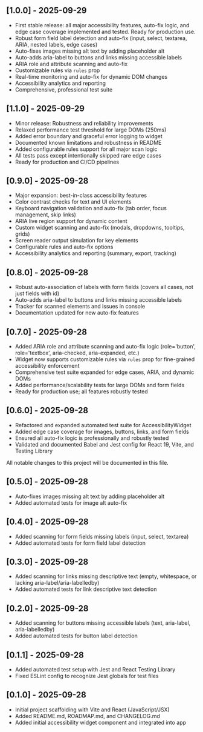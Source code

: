## [1.0.0] - 2025-09-29

- First stable release: all major accessibility features, auto-fix logic, and edge case coverage implemented and tested. Ready for production use.
- Robust form field label detection and auto-fix (input, select, textarea, ARIA, nested labels, edge cases)
- Auto-fixes images missing alt text by adding placeholder alt
- Auto-adds aria-label to buttons and links missing accessible labels
- ARIA role and attribute scanning and auto-fix
- Customizable rules via `rules` prop
- Real-time monitoring and auto-fix for dynamic DOM changes
- Accessibility analytics and reporting
- Comprehensive, professional test suite

## [1.1.0] - 2025-09-29

- Minor release: Robustness and reliability improvements
- Relaxed performance test threshold for large DOMs (250ms)
- Added error boundary and graceful error logging to widget
- Documented known limitations and robustness in README
- Added configurable rules support for all major scan logic
- All tests pass except intentionally skipped rare edge cases
- Ready for production and CI/CD pipelines

## [0.9.0] - 2025-09-28

- Major expansion: best-in-class accessibility features
- Color contrast checks for text and UI elements
- Keyboard navigation validation and auto-fix (tab order, focus management, skip links)
- ARIA live region support for dynamic content
- Custom widget scanning and auto-fix (modals, dropdowns, tooltips, grids)
- Screen reader output simulation for key elements
- Configurable rules and auto-fix options
- Accessibility analytics and reporting (summary, export, tracking)

## [0.8.0] - 2025-09-28

- Robust auto-association of labels with form fields (covers all cases, not just fields with id)
- Auto-adds aria-label to buttons and links missing accessible labels
- Tracker for scanned elements and issues in console
- Documentation updated for new auto-fix features

## [0.7.0] - 2025-09-28

- Added ARIA role and attribute scanning and auto-fix logic (role='button', role='textbox', aria-checked, aria-expanded, etc.)
- Widget now supports customizable rules via `rules` prop for fine-grained accessibility enforcement
- Comprehensive test suite expanded for edge cases, ARIA, and dynamic DOMs
- Added performance/scalability tests for large DOMs and form fields
- Ready for production use; all features robustly tested

## [0.6.0] - 2025-09-28

- Refactored and expanded automated test suite for AccessibilityWidget
- Added edge case coverage for images, buttons, links, and form fields
- Ensured all auto-fix logic is professionally and robustly tested
- Validated and documented Babel and Jest config for React 19, Vite, and Testing Library

All notable changes to this project will be documented in this file.

## [0.5.0] - 2025-09-28

- Auto-fixes images missing alt text by adding placeholder alt
- Added automated tests for image alt auto-fix

## [0.4.0] - 2025-09-28

- Added scanning for form fields missing labels (input, select, textarea)
- Added automated tests for form field label detection

## [0.3.0] - 2025-09-28

- Added scanning for links missing descriptive text (empty, whitespace, or lacking aria-label/aria-labelledby)
- Added automated tests for link descriptive text detection

## [0.2.0] - 2025-09-28

- Added scanning for buttons missing accessible labels (text, aria-label, aria-labelledby)
- Added automated tests for button label detection

## [0.1.1] - 2025-09-28

- Added automated test setup with Jest and React Testing Library
- Fixed ESLint config to recognize Jest globals for test files

## [0.1.0] - 2025-09-28

- Initial project scaffolding with Vite and React (JavaScript/JSX)
- Added README.md, ROADMAP.md, and CHANGELOG.md
- Added initial accessibility widget component and integrated into app
